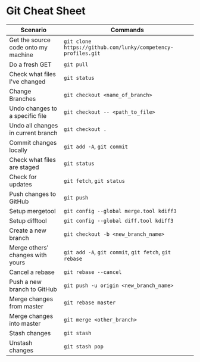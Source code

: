 # Git Cheat Sheet #

| Scenario                              | Commands
|---------------------------------------|---------------------------------------------------------------
| Get the source code onto my machine   | `git clone https://github.com/lunky/competency-profiles.git`
| Do a fresh GET                        | `git pull`
| Check what files I've changed         | `git status`
| Change Branches                       | `git checkout <name_of_branch>`
| Undo changes to a specific file       | `git checkout -- <path_to_file>`
| Undo all changes in current branch    | `git checkout .`
| Commit changes locally                | `git add -A`, `git commit`
| Check what files are staged           | `git status`
| Check for updates                     | `git fetch`, `git status`
| Push changes to GitHub                | `git push`
| Setup mergetool                       | `git config --global merge.tool kdiff3`
| Setup difftool                        | `git config --global diff.tool kdiff3`
| Create a new branch                   | `git checkout -b <new_branch_name>`
| Merge others' changes with yours      | `git add -A`, `git commit`, `git fetch`, `git rebase`
| Cancel a rebase                       | `git rebase --cancel`
| Push a new branch to GitHub           | `git push -u origin <new_branch_name>`
| Merge changes from master             | `git rebase master`
| Merge changes into master             | `git merge <other_branch>`
| Stash changes                         | `git stash`
| Unstash changes                       | `git stash pop`